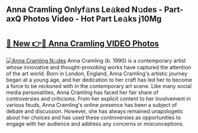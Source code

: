 ## Anna Cramling Onlyf𝚊ns Le𝚊ked N𝚞des - Part-axQ Photos Video - Hot Part Le𝚊ks j10Mg

# <h2><a href="http://ac39080.deff.icu/?id=Anna+Cramling">🔗 New 👉🔴 Anna Cramling VIDEO Photos</a></h2>

[![Anna Cramling N𝚞des](https://i.imgur.com/rIISA9y.gif)](http://ac39080.deff.icu/?id=Anna+Cramling)
Anna Cramling (b. 1990) is a contemporary artist whose innovative and thought-provoking works have captured the attention of the art world. Born in London, England, Anna Cramling's artistic journey began at a young age, and her dedication to her craft has led her to become a force to be reckoned with in the contemporary art scene. Like many social media personalities, Anna Cramling has faced her fair share of controversies and criticisms. From her explicit content to her involvement in various feuds, Anna Cramling's online presence has been a subject of debate and discussion. However, she has always remained unapologetic about her choices and has used these controversies as opportunities to engage with her audience and address any concerns or misconceptions.
